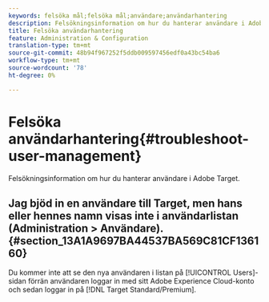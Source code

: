 ```yaml
---
keywords: felsöka mål;felsöka mål;användare;användarhantering
description: Felsökningsinformation om hur du hanterar användare i Adobe Target.
title: Felsöka användarhantering
feature: Administration & Configuration
translation-type: tm+mt
source-git-commit: 48b94f967252f5ddb009597456edf0a43bc54ba6
workflow-type: tm+mt
source-wordcount: '78'
ht-degree: 0%

---
```



# Felsöka användarhantering{#troubleshoot-user-management}

Felsökningsinformation om hur du hanterar användare i Adobe Target.

## Jag bjöd in en användare till Target, men hans eller hennes namn visas inte i användarlistan (Administration > Användare). {#section_13A1A9697BA44537BA569C81CF136160}

Du kommer inte att se den nya användaren i listan på [!UICONTROL Users]-sidan förrän användaren loggar in med sitt Adobe Experience Cloud-konto och sedan loggar in på [!DNL Target Standard/Premium].